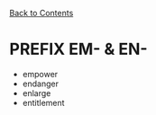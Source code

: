 ﻿[Back to Contents](../contents.md)

# PREFIX EM- & EN-

- empower
- endanger
- enlarge
- entitlement
